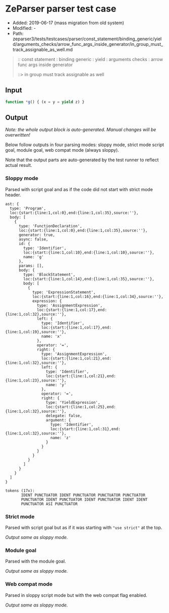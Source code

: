 # ZeParser parser test case

- Added: 2019-06-17 (mass migration from old system)
- Modified: -
- Path: zeparser3/tests/testcases/parser/const_statement/binding_generic/yield/arguments_checks/arrow_func_args_inside_generator/in_group_must_track_assignable_as_well.md

> :: const statement : binding generic : yield : arguments checks : arrow func args inside generator
>
> ::> in group must track assignable as well

## Input

`````js
function *g() { (x = y = yield z) }
`````

## Output

_Note: the whole output block is auto-generated. Manual changes will be overwritten!_

Below follow outputs in four parsing modes: sloppy mode, strict mode script goal, module goal, web compat mode (always sloppy).

Note that the output parts are auto-generated by the test runner to reflect actual result.

### Sloppy mode

Parsed with script goal and as if the code did not start with strict mode header.

`````
ast: {
  type: 'Program',
  loc:{start:{line:1,col:0},end:{line:1,col:35},source:''},
  body: [
    {
      type: 'FunctionDeclaration',
      loc:{start:{line:1,col:0},end:{line:1,col:35},source:''},
      generator: true,
      async: false,
      id: {
        type: 'Identifier',
        loc:{start:{line:1,col:10},end:{line:1,col:10},source:''},
        name: 'g'
      },
      params: [],
      body: {
        type: 'BlockStatement',
        loc:{start:{line:1,col:14},end:{line:1,col:35},source:''},
        body: [
          {
            type: 'ExpressionStatement',
            loc:{start:{line:1,col:16},end:{line:1,col:34},source:''},
            expression: {
              type: 'AssignmentExpression',
              loc:{start:{line:1,col:17},end:{line:1,col:32},source:''},
              left: {
                type: 'Identifier',
                loc:{start:{line:1,col:17},end:{line:1,col:19},source:''},
                name: 'x'
              },
              operator: '=',
              right: {
                type: 'AssignmentExpression',
                loc:{start:{line:1,col:21},end:{line:1,col:32},source:''},
                left: {
                  type: 'Identifier',
                  loc:{start:{line:1,col:21},end:{line:1,col:23},source:''},
                  name: 'y'
                },
                operator: '=',
                right: {
                  type: 'YieldExpression',
                  loc:{start:{line:1,col:25},end:{line:1,col:32},source:''},
                  delegate: false,
                  argument: {
                    type: 'Identifier',
                    loc:{start:{line:1,col:31},end:{line:1,col:32},source:''},
                    name: 'z'
                  }
                }
              }
            }
          }
        ]
      }
    }
  ]
}

tokens (17x):
       IDENT PUNCTUATOR IDENT PUNCTUATOR PUNCTUATOR PUNCTUATOR
       PUNCTUATOR IDENT PUNCTUATOR IDENT PUNCTUATOR IDENT IDENT
       PUNCTUATOR ASI PUNCTUATOR
`````

### Strict mode

Parsed with script goal but as if it was starting with `"use strict"` at the top.

_Output same as sloppy mode._

### Module goal

Parsed with the module goal.

_Output same as sloppy mode._

### Web compat mode

Parsed in sloppy script mode but with the web compat flag enabled.

_Output same as sloppy mode._
